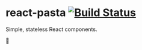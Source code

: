 # react-pasta [![Build Status](https://travis-ci.org/hcjk/react-pasta.svg?branch=master)](https://travis-ci.org/hcjk/react-pasta)
Simple, stateless React components.

🍝